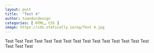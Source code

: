 ```yaml
---
layout: post
title:  "Test 4"
author: tuanducdesign
categories: [ HTML, CSS ]
image: https://cdn.statically.io/og/Test 4.jpg
---
```


Test Test Test Test Test Test Test Test Test Test Test Test Test Test Test Test Test Test
